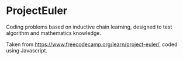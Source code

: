 # ProjectEuler
Coding problems based on inductive chain learning, designed to test algorithm and mathematics knowledge.

Taken from https://www.freecodecamp.org/learn/project-euler/, coded using Javascript.
